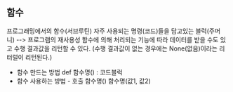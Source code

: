 ## 함수
프로그래밍에서의 함수(서브루틴)
자주 사용되는 명령(코드)들을 담고있는 블럭(주머니)  --> 프로그램의 재사용성
함수에 의해 처리되는 기능에 따라 데이터를 받을 수도 있고 수행 결과값을 리턴할 수 있다.
(수행 결과값이 없는 경우에는 None(없음)이라는 리터럴이 리턴된다.)
 
- 함수 만드는 방법 
    def 함수명() :
	코드블럭
- 함수 사용하는 방법 - 호출
    함수명()
    함수명(값1, 값2)	